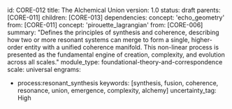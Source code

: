 id: CORE-012
title: The Alchemical Union
version: 1.0
status: draft
parents: [CORE-011]
children: [CORE-013]
dependencies:
concept: 'echo_geometry'
from: [CORE-011]
concept: 'pirouette_lagrangian'
from: [CORE-006]
summary: "Defines the principles of synthesis and coherence, describing how two or more resonant systems can merge to form a single, higher-order entity with a unified coherence manifold. This non-linear process is presented as the fundamental engine of creation, complexity, and evolution across all scales."
module_type: foundational-theory-and-correspondence
scale: universal
engrams:
 - process:resonant_synthesis
keywords: [synthesis, fusion, coherence, resonance, union, emergence, complexity, alchemy]
uncertainty_tag: High